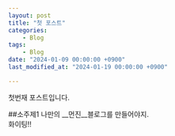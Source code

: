 ```yaml
---
layout: post
title: "첫 포스트"
categories:
    - Blog
tags: 
    - Blog
date: "2024-01-09 00:00:00 +0900"
last_modified_at: "2024-01-19 00:00:00 +0900"

---
```


첫번재 포스트입니다.

##소주제1
나만의 __먼진__블로그를 만들어야지.<br/>
화이팅!!